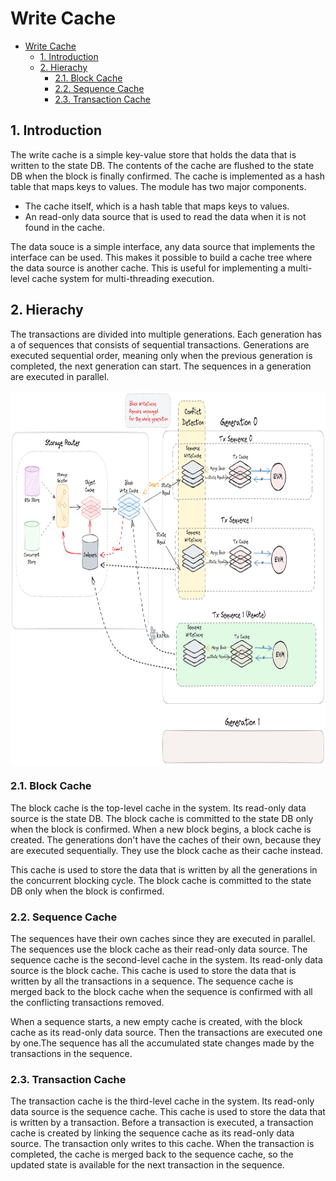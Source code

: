 # Write Cache
- [Write Cache](#write-cache)
  - [1. Introduction](#1-introduction)
  - [2. Hierachy](#2-hierachy)
    - [2.1. Block Cache](#21-block-cache)
    - [2.2. Sequence Cache](#22-sequence-cache)
    - [2.3. Transaction Cache](#23-transaction-cache)

## 1. Introduction

The write cache is a simple key-value store that holds the data that is written to the state DB. The contents of the cache are flushed to the state DB when the block is finally confirmed. The cache is implemented as a hash table that maps keys to values. The module has two major components. 
- The cache itself, which is a hash table that maps keys to values.
- An read-only data source that is used to read the data when it is not found in the cache.

The data souce is a simple interface, any data source that implements the interface can be used. This makes it possible to build a cache tree where the data source is another cache. This is useful for implementing a multi-level cache system for multi-threading execution.

## 2. Hierachy

The transactions are divided into multiple generations. Each generation has a of sequences that consists of sequential transactions. Generations are executed sequential order, meaning only when the previous generation is completed, the next generation can start. The sequences in a generation are executed in parallel. 

<img align="center" height="600" src="diagram.png"/>

### 2.1. Block Cache

The block cache is the top-level cache in the system. Its read-only data source is the state DB. The block cache is committed to the state DB only when the block is confirmed.  When a new block begins, a block cache is created. The generations don't have the caches of their own, because they are executed sequentially. They use the block cache as their cache instead.

This cache is used to store the data that is written by all the generations in the concurrent blocking cycle. The block cache is committed to the state DB only when the block is confirmed. 

### 2.2. Sequence Cache

The sequences have their own caches since they are executed in parallel. The sequences use the block cache as their read-only data source. 
The sequence cache is the second-level cache in the system. Its read-only data source is the block cache. This cache is used to store the data that is written by all the transactions in a sequence. The sequence cache is merged back to the block cache when the sequence is confirmed with all the conflicting transactions removed.

When a sequence starts, a new empty cache is created, with the block cache as its read-only data source. Then the transactions are executed one by one.The sequence has all the accumulated state changes made by the transactions in the sequence.

### 2.3. Transaction Cache

The transaction cache is the third-level cache in the system. Its read-only data source is the sequence cache. This cache is used to store the data that is written by a transaction. Before a transaction is executed, a transaction cache is created by linking the sequence cache as its read-only data source. The transaction only writes to this cache. When the transaction is completed, the cache is merged back to the sequence cache, so the updated state is available for the next transaction in the sequence.
